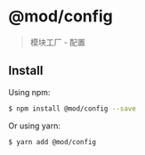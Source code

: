 # @mod/config

> 模块工厂 - 配置

## Install

Using npm:

``` sh
$ npm install @mod/config --save
```

Or using yarn:

```sh
$ yarn add @mod/config
```

